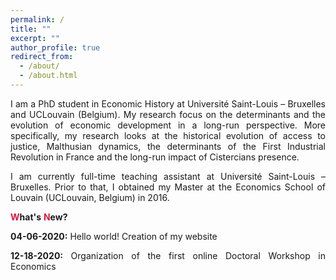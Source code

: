 ```yaml
---
permalink: /
title: ""
excerpt: ""
author_profile: true
redirect_from: 
  - /about/
  - /about.html
---
```


<div style="text-align: justify"> 
I am a PhD student in Economic History at Université Saint-Louis – Bruxelles and UCLouvain (Belgium). My research focus on the determinants and the evolution of economic development in a long-run perspective. More specifically, my research looks at the historical evolution of access to justice, Malthusian dynamics, the determinants of the First Industrial Revolution in France and the long-run impact of Cistercians presence.

I am currently full-time teaching assistant at Université Saint-Louis – Bruxelles. Prior to that, I obtained my Master at the Economics School of Louvain (UCLouvain, Belgium) in 2016.

<span style="color:#dc143c"> **W**</span>**hat's** <span style="color:#dc143c"> **N**</span>**ew?**

**04-06-2020:** Hello world! Creation of my website 

**12-18-2020:** Organization of the first online Doctoral Workshop in Economics 

</div>
